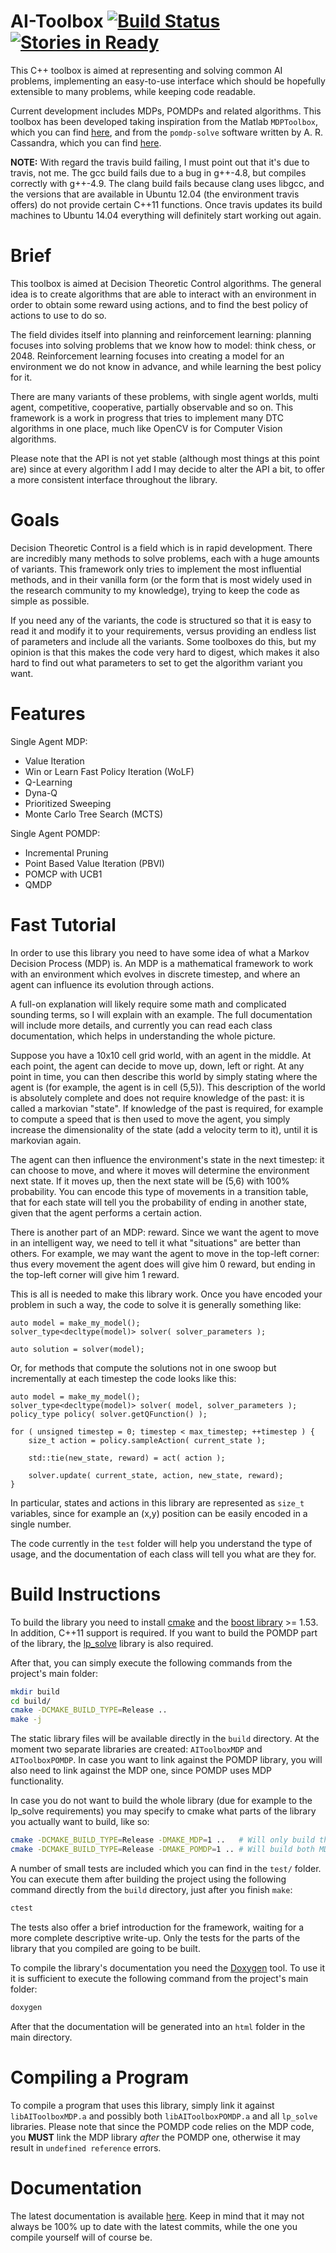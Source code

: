 AI-Toolbox [![Build Status](https://travis-ci.org/Svalorzen/AI-Toolbox.svg?branch=master)](https://travis-ci.org/Svalorzen/AI-Toolbox) [![Stories in Ready](https://badge.waffle.io/Svalorzen/AI-Toolbox.png?label=ready)](https://waffle.io/Svalorzen/AI-Toolbox)
==========

This C++ toolbox is aimed at representing and solving common AI problems,
implementing an easy-to-use interface which should be hopefully extensible
to many problems, while keeping code readable.

Current development includes MDPs, POMDPs and related algorithms. This toolbox
has been developed taking inspiration from the Matlab `MDPToolbox`, which you
can find [here](http://www7.inra.fr/mia/T/MDPtoolbox/), and from the
`pomdp-solve` software written by A. R. Cassandra, which you can find
[here](http://www.pomdp.org/code/index.shtml).

**NOTE:** With regard the travis build failing, I must point out that it's due to
travis, not me. The gcc build fails due to a bug in g++-4.8, but compiles
correctly with g++-4.9. The clang build fails because clang uses libgcc, and the
versions that are available in Ubuntu 12.04 (the environment travis offers) do
not provide certain C++11 functions. Once travis updates its build machines to
Ubuntu 14.04 everything will definitely start working out again.

Brief
=====

This toolbox is aimed at Decision Theoretic Control algorithms. The general idea
is to create algorithms that are able to interact with an environment in order
to obtain some reward using actions, and to find the best policy of actions to
use to do so.

The field divides itself into planning and reinforcement learning: planning
focuses into solving problems that we know how to model: think chess, or 2048.
Reinforcement learning focuses into creating a model for an environment we do
not know in advance, and while learning the best policy for it.

There are many variants of these problems, with single agent worlds, multi agent,
competitive, cooperative, partially observable and so on. This framework is a
work in progress that tries to implement many DTC algorithms in one place, much
like OpenCV is for Computer Vision algorithms.

Please note that the API is not yet stable (although most things at this point
are) since at every algorithm I add I may decide to alter the API a bit, to
offer a more consistent interface throughout the library.

Goals
=====

Decision Theoretic Control is a field which is in rapid development. There are
incredibly many methods to solve problems, each with a huge amounts of
variants. This framework only tries to implement the most influential methods,
and in their vanilla form (or the form that is most widely used in the research
community to my knowledge), trying to keep the code as simple as possible.

If you need any of the variants, the code is structured so that it is easy to
read it and modify it to your requirements, versus providing an endless list of
parameters and include all the variants. Some toolboxes do this, but my opinion
is that this makes the code very hard to digest, which makes it also hard to
find out what parameters to set to get the algorithm variant you want.

Features
========

Single Agent MDP:

- Value Iteration
- Win or Learn Fast Policy Iteration (WoLF)
- Q-Learning
- Dyna-Q
- Prioritized Sweeping
- Monte Carlo Tree Search (MCTS)

Single Agent POMDP:

- Incremental Pruning
- Point Based Value Iteration (PBVI)
- POMCP with UCB1
- QMDP

Fast Tutorial
=============

In order to use this library you need to have some idea of what a Markov
Decision Process (MDP) is. An MDP is a mathematical framework to work with an
environment which evolves in discrete timestep, and where an agent can influence
its evolution through actions.

A full-on explanation will likely require some math and complicated sounding
terms, so I will explain with an example. The full documentation will include
more details, and currently you can read each class documentation, which helps
in understanding the whole picture.

Suppose you have a 10x10 cell grid world, with an agent in the middle. At each
point, the agent can decide to move up, down, left or right. At any point in
time, you can then describe this world by simply stating where the agent is (for
example, the agent is in cell (5,5)). This description of the world is
absolutely complete and does not require knowledge of the past: it is called a
markovian "state". If knowledge of the past is required, for example to compute
a speed that is then used to move the agent, you simply increase the
dimensionality of the state (add a velocity term to it), until it is markovian
again.

The agent can then influence the environment's state in the next timestep: it
can choose to move, and where it moves will determine the environment next
state. If it moves up, then the next state will be (5,6) with 100% probability.
You can encode this type of movements in a transition table, that for each state
will tell you the probability of ending in another state, given that the agent
performs a certain action.

There is another part of an MDP: reward. Since we want the agent to move in an
intelligent way, we need to tell it what "situations" are better than others.
For example, we may want the agent to move in the top-left corner: thus every
movement the agent does will give him 0 reward, but ending in the top-left
corner will give him 1 reward.

This is all is needed to make this library work. Once you have encoded your
problem in such a way, the code to solve it is generally something like:

    auto model = make_my_model();
    solver_type<decltype(model)> solver( solver_parameters );

    auto solution = solver(model);

Or, for methods that compute the solutions not in one swoop but incrementally at
each timestep the code looks like this:

    auto model = make_my_model();
    solver_type<decltype(model)> solver( model, solver_parameters );
    policy_type policy( solver.getQFunction() );

    for ( unsigned timestep = 0; timestep < max_timestep; ++timestep ) {
        size_t action = policy.sampleAction( current_state );

        std::tie(new_state, reward) = act( action );

        solver.update( current_state, action, new_state, reward);
    }

In particular, states and actions in this library are represented as `size_t`
variables, since for example an (x,y) position can be easily encoded in a single
number.

The code currently in the `test` folder will help you understand the type of
usage, and the documentation of each class will tell you what are they for.

Build Instructions
==================

To build the library you need to install [cmake](http://www.cmake.org/) and
the [boost library](http://www.boost.org/) >= 1.53. In addition, C++11 support
is required. If you want to build the POMDP part of the library, the
[lp\_solve](http://lpsolve.sourceforge.net/5.5/) library is also required.

After that, you can simply execute the following commands from the project's
main folder:

```bash
mkdir build
cd build/
cmake -DCMAKE_BUILD_TYPE=Release ..
make -j
```

The static library files will be available directly in the `build` directory. At
the moment two separate libraries are created: `AIToolboxMDP` and
`AIToolboxPOMDP`. In case you want to link against the POMDP library, you will
also need to link against the MDP one, since POMDP uses MDP functionality.

In case you do not want to build the whole library (due for example to the
lp\_solve requirements) you may specify to cmake what parts of the library you
actually want to build, like so:

```bash
cmake -DCMAKE_BUILD_TYPE=Release -DMAKE_MDP=1 ..   # Will only build the MDP algorithms
cmake -DCMAKE_BUILD_TYPE=Release -DMAKE_POMDP=1 .. # Will build both MDP and POMDP algorithms
```

A number of small tests are included which you can find in the `test/` folder.
You can execute them after building the project using the following command
directly from the `build` directory, just after you finish `make`:

```bash
ctest
```

The tests also offer a brief introduction for the framework, waiting for a
more complete descriptive write-up. Only the tests for the parts of the library
that you compiled are going to be built.

To compile the library's documentation you need the [Doxygen](http://www.stack.nl/~dimitri/doxygen/)
tool. To use it it is sufficient to execute the following command from the
project's main folder:

```bash
doxygen
```

After that the documentation will be generated into an `html` folder in the
main directory.

Compiling a Program
===================

To compile a program that uses this library, simply link it against
`libAIToolboxMDP.a` and possibly both `libAIToolboxPOMDP.a` and all `lp_solve`
libraries. Please note that since the POMDP code relies on the MDP code, you
__MUST__ link the MDP library *after* the POMDP one, otherwise it may result in
`undefined reference` errors.

Documentation
=============

The latest documentation is available [here](http://svalorzen.github.io/AI-Toolbox/).
Keep in mind that it may not always be 100% up to date with the latest
commits, while the one you compile yourself will of course be.

